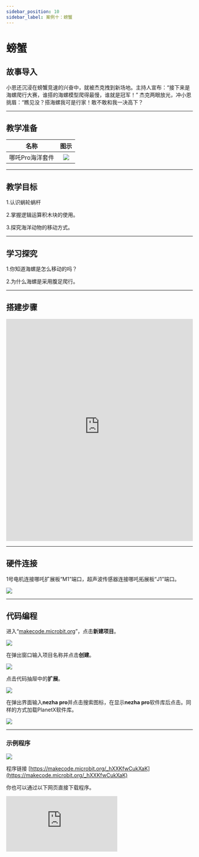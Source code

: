 ```yaml
---
sidebar_position: 10
sidebar_label: 案例十：螃蟹
---
```


# 螃蟹
## 故事导入

小恩还沉浸在螃蟹竞速的兴奋中，就被杰克拽到新场地。主持人宣布：“接下来是海螺爬行大赛，谁搭的海螺模型爬得最慢，谁就是冠军！” 杰克两眼放光，冲小恩挑眉：“瞧见没？搭海螺我可是行家！敢不敢和我一决高下？

--- 

## 教学准备

|     名称     |            图示            |
| :----------: | :--------------------------: |
|   哪吒Pro海洋套件  |   ![](https://wiki-media-ef.oss-cn-hongkong.aliyuncs.com/docs/microbit/building-blocks/nezha-pro-ocean-kit/nezha-pro-ocean-kit-products-introduction-002.png.png)  |

--- 
## 教学目标 

1.认识蜗轮蜗杆

2.掌握逻辑运算积木块的使用。

3.探究海洋动物的移动方式。

--- 

## 学习探究

1.你知道海螺是怎么移动的吗？

2.为什么海螺是采用腹足爬行。

--- 
## 搭建步骤

<embed src="https://wiki-media-ef.oss-cn-hongkong.aliyuncs.com/docs/microbit/building-blocks/nezha-pro-ocean-kit/setup-diagram/case10/nezha-pro-ocean-kit-step-10-1.png.pdf" type="application/pdf" width="100%" height="600px" />

--- 

## 硬件连接

1号电机连接哪吒扩展板“M1”端口，超声波传感器连接哪吒拓展板“J1”端口。

![](https://wiki-media-ef.oss-cn-hongkong.aliyuncs.com/docs/microbit/building-blocks/nezha-pro-ocean-kit/setup-diagram/case10/nezha-pro-ocean-kit-step-10-3.png.png)

--- 
## 代码编程

进入“[makecode.microbit.org](https://makecode.microbit.org)”，点击**新建项目**。

![](https://wiki-media-ef.oss-cn-hongkong.aliyuncs.com/docs/microbit/building-blocks/microbit-space-science-kit/images/microbit-space-science-kit-case01-07.png)

在弹出窗口输入项目名称并点击**创建**。

![](https://wiki-media-ef.oss-cn-hongkong.aliyuncs.com/docs/microbit/building-blocks/microbit-space-science-kit/images/microbit-space-science-kit-case01-11.png)

点击代码抽屉中的**扩展**。

![](https://wiki-media-ef.oss-cn-hongkong.aliyuncs.com/docs/microbit/building-blocks/microbit-space-science-kit/images/microbit-space-science-kit-case01-09.png)

在弹出界面输入**nezha pro**并点击搜索图标，在显示**nezha pro**软件库后点击。同样的方式加载PlanetX软件库。

![](https://wiki-media-ef.oss-cn-hongkong.aliyuncs.com/docs/microbit/building-blocks/microbit-space-science-kit/images/microbit-space-science-kit-case01-10.png)

---
### 示例程序

![](https://wiki-media-ef.oss-cn-hongkong.aliyuncs.com/docs/microbit/building-blocks/nezha-pro-ocean-kit/setup-diagram/case10/nezha-pro-ocean-kit-step-10-2.png.png)

程序链接
[https://makecode.microbit.org/_hXXKfwCukXaK](https://makecode.microbit.org/_hXXKfwCukXaK)

你也可以通过以下网页直接下载程序。

<div
    style={{
        position: 'relative',
        paddingBottom: '60%',
        overflow: 'hidden',
    }}
>
    <iframe
        src="https://makecode.microbit.org/_hXXKfwCukXaK"
        frameborder="0"
        sandbox="allow-popups allow-forms allow-scripts allow-same-origin"
        style={{
            position: 'absolute',
            width: '100%',
            height: '100%',
        }}
    />
</div>

---
### 下载程序

使用 USB 线连接 PC 和 micro:bit V2。

![](https://wiki-media-ef.oss-cn-hongkong.aliyuncs.com/docs/microbit/building-blocks/microbit-space-science-kit/images/microbit-space-science-kit-manual03.gif)

连接成功后，电脑上会识别出一个名为 MICROBIT 的盘符。

![](https://wiki-media-ef.oss-cn-hongkong.aliyuncs.com/docs/microbit/building-blocks/microbit-space-science-kit/images/microbit-space-science-kit-manual06.png)

点击左下角的![](https://wiki-media-ef.oss-cn-hongkong.aliyuncs.com/docs/microbit/building-blocks/microbit-space-science-kit/images/microbit-space-science-kit-manual07.png)，选择**Connect Device**。

![](https://wiki-media-ef.oss-cn-hongkong.aliyuncs.com/docs/microbit/building-blocks/microbit-space-science-kit/images/microbit-space-science-kit-manual11.png)

点击![](https://wiki-media-ef.oss-cn-hongkong.aliyuncs.com/docs/microbit/building-blocks/microbit-space-science-kit/images/microbit-space-science-kit-manual08.png)。

![](https://wiki-media-ef.oss-cn-hongkong.aliyuncs.com/docs/microbit/building-blocks/microbit-space-science-kit/images/microbit-space-science-kit-manual12.png)

点击![](https://wiki-media-ef.oss-cn-hongkong.aliyuncs.com/docs/microbit/building-blocks/microbit-space-science-kit/images/microbit-space-science-kit-manual09.png)。

![](https://wiki-media-ef.oss-cn-hongkong.aliyuncs.com/docs/microbit/building-blocks/microbit-space-science-kit/images/microbit-space-science-kit-manual13.png)

在弹出窗口选择 **BBC micro:bit CMSIS-DAP**，然后选择**连接**，至此，我们的 micro:bit 就已经连接成功。

![](https://wiki-media-ef.oss-cn-hongkong.aliyuncs.com/docs/microbit/building-blocks/microbit-space-science-kit/images/microbit-space-science-kit-manual14.png)

点击**下载程序**

![](https://wiki-media-ef.oss-cn-hongkong.aliyuncs.com/docs/microbit/building-blocks/microbit-space-science-kit/images/microbit-space-science-kit-manual10.png)

---
## 案例演示
超声波传感器检测距离大＞5CM，海螺停止移动，检测距离＜5CM，海螺向前移动。


**图片**

---
## 扩展知识

###  海螺为什么用腹足爬行

海螺之所以主要依靠底部爬行，是由其生理结构、生存需求及进化适应共同决定的，具体原因如下：

### 1. 生理结构决定运动方式
海螺属于腹足纲软体动物，其最核心的运动器官是腹足—— 这是一个宽大、扁平的肌肉质足，位于身体腹面（底部）。腹足通过波浪状的肌肉收缩产生动力：肌肉从前端向后端依次收缩，带动身体缓慢向前移动，同时腹足会分泌黏液，减少与底部（如岩石、泥沙）的摩擦，让爬行更顺畅。
这种结构与昆虫的足、脊椎动物的四肢不同，无法支撑身体离开地面跳跃或奔跑，只能紧贴底部借助摩擦力移动，因此自然形成 “底部爬行” 的运动模式。

### 2. 生存环境的适应
海螺多栖息于潮间带、浅海海底或淡水水域的底部，周围环境以岩石、泥沙、珊瑚礁等为主。底部爬行能让它们更高效地：
获取食物： 海螺以底部的藻类、有机碎屑、微生物或小型无脊椎动物为食，贴近底部便于直接摄食附着在岩石或泥沙上的食物。
躲避天敌： 底部的缝隙、岩石下方或泥沙中是天然的隐蔽场所，爬行时能快速躲入其中，减少被捕食者（如鱼类、海鸟）发现的概率。
适应底质环境： 不同海螺对底质（如沙质、泥质、岩质）有特定偏好，底部爬行能让它们更好地附着在适应的底质上，避免被水流冲走。

### 3. 能量消耗与生存策略
海螺的代谢速率较低，能量储备有限，底部爬行是一种节能的运动方式。相比游泳或跳跃，爬行所需的能量更少，能让它们在食物获取不稳定的环境中更高效地分配能量，专注于生长和繁殖。
此外，多数海螺外壳厚重，重心较低，底部爬行能保持身体平衡，避免因外壳重量导致倾倒，这也是长期进化中形成的稳定生存策略。

综上，海螺的底部爬行是其生理结构、栖息环境及能量利用等多方面因素共同作用的结果，是对自然环境的高效适应。
